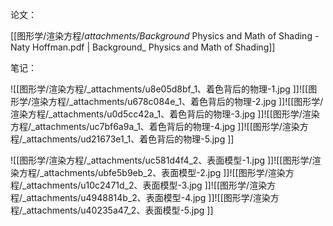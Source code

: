 论文：

[[图形学/渲染方程/_attachments/Background_ Physics and Math of Shading - Naty Hoffman.pdf | Background_ Physics and Math of Shading]]

笔记：

![[图形学/渲染方程/_attachments/u8e05d8bf_1、着色背后的物理-1.jpg ]]![[图形学/渲染方程/_attachments/u678c084e_1、着色背后的物理-2.jpg ]]![[图形学/渲染方程/_attachments/u0d5cc42a_1、着色背后的物理-3.jpg ]]![[图形学/渲染方程/_attachments/uc7bf6a9a_1、着色背后的物理-4.jpg ]]![[图形学/渲染方程/_attachments/ud21673e1_1、着色背后的物理-5.jpg ]]

![[图形学/渲染方程/_attachments/uc581d4f4_2、表面模型-1.jpg ]]![[图形学/渲染方程/_attachments/ubfe5b9eb_2、表面模型-2.jpg ]]![[图形学/渲染方程/_attachments/u10c2471d_2、表面模型-3.jpg ]]![[图形学/渲染方程/_attachments/u4948814b_2、表面模型-4.jpg ]]![[图形学/渲染方程/_attachments/u40235a47_2、表面模型-5.jpg ]]

